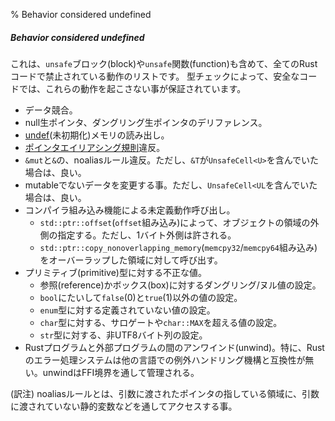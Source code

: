 % Behavior considered undefined

##### Behavior considered undefined

これは、`unsafe`ブロック(block)や`unsafe`関数(function)も含めて、全てのRustコードで禁止されている動作のリストです。
型チェックによって、安全なコードでは、これらの動作を起こさない事が保証されています。

* データ競合。
* null生ポインタ、ダングリング生ポインタのデリファレンス。
* [undef][undefined-values](未初期化)メモリの読み出し。
* [ポインタエイリアシング規則][pointer-aliasing-rules]違反。
* `&mut`と`&`の、noaliasルール違反。ただし、`&T`が`UnsafeCell<U>`を含んでいた場合は、良い。
* mutableでないデータを変更する事。ただし、`UnsafeCell<UL`を含んでいた場合は、良い。
* コンパイラ組み込み機能による未定義動作呼び出し。
  * `std::ptr::offset`(`offset`組み込み)によって、オブジェクトの領域の外側の指定する。ただし、1バイト外側は許される。
  * `std::ptr::copy_nonoverlapping_memory`(`memcpy32`/`memcpy64`組み込み)をオーバーラップした領域に対して呼び出す。
* プリミティブ(primitive)型に対する不正な値。
  * 参照(reference)かボックス(box)に対するダングリング/ヌル値の設定。
  * `bool`にたいして`false`(0)と`true`(1)以外の値の設定。
  * `enum`型に対する定義されていない値の設定。
  * `char`型に対する、サロゲートや`char::MAX`を超える値の設定。
  * `str`型に対する、非UTF8バイト列の設定。
* Rustプログラムと外部プログラムの間のアンワインド(unwind)。特に、Rustのエラー処理システムは他の言語での例外ハンドリング機構と互換性が無い。unwindはFFI境界を通して管理される。

(訳注) noaliasルールとは、引数に渡されたポインタの指している領域に、引数に渡されていない静的変数などを通してアクセスする事。

[undefined-values]: http://llvm.org/docs/LangRef.html#undefined-values
[pointer-aliasing-rules]: http://llvm.org/docs/LangRef.html#pointer-aliasing-rules
[noalias]: http://llvm.org/docs/LangRef.html#noalias
